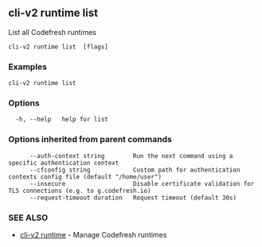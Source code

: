 ## cli-v2 runtime list

List all Codefresh runtimes

```
cli-v2 runtime list  [flags]
```

### Examples

```
cli-v2 runtime list
```

### Options

```
  -h, --help   help for list
```

### Options inherited from parent commands

```
      --auth-context string        Run the next command using a specific authentication context
      --cfconfig string            Custom path for authentication contexts config file (default "/home/user")
      --insecure                   Disable certificate validation for TLS connections (e.g. to g.codefresh.io)
      --request-timeout duration   Request timeout (default 30s)
```

### SEE ALSO

* [cli-v2 runtime](cli-v2_runtime.md)	 - Manage Codefresh runtimes

